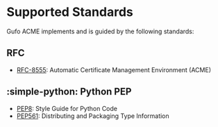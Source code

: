 # Supported Standards

Gufo ACME implements and is guided by the following standards:

## RFC

* [RFC-8555][RFC8555]: Automatic Certificate Management Environment (ACME)

## :simple-python: Python PEP

* [PEP8][PEP8]: Style Guide for Python Code
* [PEP561][PEP561]: Distributing and Packaging Type Information

[PEP8]: https://peps.python.org/pep-0008/
[PEP561]: https://peps.python.org/pep-0561/
[RFC8555]: https://www.rfc-editor.org/rfc/rfc8555.html